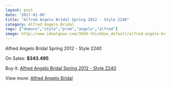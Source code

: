 ```yaml
---
layout: post
date: '2017-01-08'
title: "Alfred Angelo Bridal Spring 2012 - Style 2240"
category: Alfred Angelo Bridal
tags: ["demure","style","prom","angelo","alfred"]
image: http://www.idealgown.com/3659-thickbox_default/alfred-angelo-bridal-spring-2012-style-2240.jpg
---
```

Alfred Angelo Bridal Spring 2012 - Style 2240

On Sales: **$343.495**
<a href="https://www.idealgown.com/en/alfred-angelo-bridal/1726-alfred-angelo-bridal-spring-2012-style-2240.html"><amp-img layout="responsive" width="600" height="600" src="//www.idealgown.com/3659-thickbox_default/alfred-angelo-bridal-spring-2012-style-2240.jpg" alt="Alfred Angelo Bridal Spring 2012 - Style 2240 0" /></a>
<a href="https://www.idealgown.com/en/alfred-angelo-bridal/1726-alfred-angelo-bridal-spring-2012-style-2240.html"><amp-img layout="responsive" width="600" height="600" src="//www.idealgown.com/3661-thickbox_default/alfred-angelo-bridal-spring-2012-style-2240.jpg" alt="Alfred Angelo Bridal Spring 2012 - Style 2240 1" /></a>
<a href="https://www.idealgown.com/en/alfred-angelo-bridal/1726-alfred-angelo-bridal-spring-2012-style-2240.html"><amp-img layout="responsive" width="600" height="600" src="//www.idealgown.com/3660-thickbox_default/alfred-angelo-bridal-spring-2012-style-2240.jpg" alt="Alfred Angelo Bridal Spring 2012 - Style 2240 2" /></a>

Buy it: [Alfred Angelo Bridal Spring 2012 - Style 2240](https://www.idealgown.com/en/alfred-angelo-bridal/1726-alfred-angelo-bridal-spring-2012-style-2240.html "Alfred Angelo Bridal Spring 2012 - Style 2240")

View more: [Alfred Angelo Bridal](https://www.idealgown.com/en/28-alfred-angelo-bridal "Alfred Angelo Bridal")